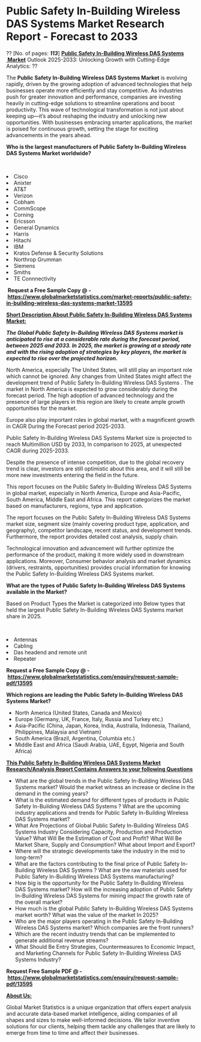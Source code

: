 <H1>Public Safety In-Building Wireless DAS Systems Market Research Report - Forecast to 2033</H1><p>?? [No. of pages:&nbsp;<strong><em>113</em></strong>]&nbsp;<strong><a href="https://www.globalmarketstatistics.com/market-reports/public-safety-in-building-wireless-das-systems-market-13595">Public Safety In-Building Wireless DAS Systems &nbsp;Market</a></strong>&nbsp;Outlook 2025-2033: Unlocking Growth with Cutting-Edge Analytics: ??</p><p>The <strong>Public Safety In-Building Wireless DAS Systems Market</strong> is evolving rapidly, driven by the growing adoption of advanced technologies that help businesses operate more efficiently and stay competitive. As industries push for greater innovation and performance, companies are investing heavily in cutting-edge solutions to streamline operations and boost productivity. This wave of technological transformation is not just about keeping up&mdash;it&rsquo;s about reshaping the industry and unlocking new opportunities. With businesses embracing smarter applications, the market is poised for continuous growth, setting the stage for exciting advancements in the years ahead.</p><p><strong>Who is the largest manufacturers of Public Safety In-Building Wireless DAS Systems Market worldwide?</strong></p><p>&nbsp;<li>Cisco<li> Anixter<li> AT&T<li> Verizon<li> Cobham<li> CommScope<li> Corning<li> Ericsson<li> General Dynamics<li> Harris<li> Hitachi<li> IBM<li> Kratos Defense & Security Solutions<li> Northrop Grumman<li> Siemens<li> Smiths<li> TE Connnectivity</p><p>&nbsp;<strong>Request a Free Sample Copy @ -&nbsp;<a href="https://www.globalmarketstatistics.com/market-reports/public-safety-in-building-wireless-das-systems-market-13595">https://www.globalmarketstatistics.com/market-reports/public-safety-in-building-wireless-das-systems-market-13595</a></strong></p><p><strong><u>Short Description About Public Safety In-Building Wireless DAS Systems Market:</u></strong></p><p><strong><em>The Global Public Safety In-Building Wireless DAS Systems market is anticipated to rise at a considerable rate during the forecast period, between 2025 and 2033. In 2025, the market is growing at a steady rate and with the rising adoption of strategies by key players, the market is expected to rise over the projected horizon.</em></strong></p><p>North America, especially The United States, will still play an important role which cannot be ignored. Any changes from United States might affect the development trend of Public Safety In-Building Wireless DAS Systems . The market in North America is expected to grow considerably during the forecast period. The high adoption of advanced technology and the presence of large players in this region are likely to create ample growth opportunities for the market.</p><p>Europe also play important roles in global market, with a magnificent growth in CAGR During the Forecast period 2025-2033.</p><p>Public Safety In-Building Wireless DAS Systems Market size is projected to reach Multimillion USD by 2033, In comparison to 2025, at unexpected CAGR during 2025-2033.</p><p>Despite the presence of intense competition, due to the global recovery trend is clear, investors are still optimistic about this area, and it will still be more new investments entering the field in the future.</p><p>This report focuses on the Public Safety In-Building Wireless DAS Systems in global market, especially in North America, Europe and Asia-Pacific, South America, Middle East and Africa. This report categorizes the market based on manufacturers, regions, type and application.</p><p>The report focuses on the Public Safety In-Building Wireless DAS Systems market size, segment size (mainly covering product type, application, and geography), competitor landscape, recent status, and development trends. Furthermore, the report provides detailed cost analysis, supply chain.</p><p>Technological innovation and advancement will further optimize the performance of the product, making it more widely used in downstream applications. Moreover, Consumer behavior analysis and market dynamics (drivers, restraints, opportunities) provides crucial information for knowing the Public Safety In-Building Wireless DAS Systems market.</p><p><strong>What are the types of Public Safety In-Building Wireless DAS Systems available in the Market?</strong></p><p>Based on Product Types the Market is categorized into Below types that held the largest Public Safety In-Building Wireless DAS Systems market share in 2025.</p><p>&nbsp;<li>Antennas<li> Cabling<li> Das headend and remote unit<li> Repeater&nbsp;</p><p><strong>Request a Free Sample Copy @ -&nbsp;<a href="https://www.globalmarketstatistics.com/enquiry/request-sample-pdf/13595">https://www.globalmarketstatistics.com/enquiry/request-sample-pdf/13595</a></strong></p><p><strong>Which regions are leading the Public Safety In-Building Wireless DAS Systems Market?</strong></p><ul><li>North America (United States, Canada and Mexico)</li><li>Europe (Germany, UK, France, Italy, Russia and Turkey etc.)</li><li>Asia-Pacific (China, Japan, Korea, India, Australia, Indonesia, Thailand, Philippines, Malaysia and Vietnam)</li><li>South America (Brazil, Argentina, Columbia etc.)</li><li>Middle East and Africa (Saudi Arabia, UAE, Egypt, Nigeria and South Africa)</li></ul><p><strong><u>This Public Safety In-Building Wireless DAS Systems Market Research/Analysis Report Contains Answers to your following Questions</u></strong></p><ul><li>What are the global trends in the Public Safety In-Building Wireless DAS Systems market? Would the market witness an increase or decline in the demand in the coming years?</li><li>What is the estimated demand for different types of products in Public Safety In-Building Wireless DAS Systems ? What are the upcoming industry applications and trends for Public Safety In-Building Wireless DAS Systems market?</li><li>What Are Projections of Global Public Safety In-Building Wireless DAS Systems Industry Considering Capacity, Production and Production Value? What Will Be the Estimation of Cost and Profit? What Will Be Market Share, Supply and Consumption? What about Import and Export?</li><li>Where will the strategic developments take the industry in the mid to long-term?</li><li>What are the factors contributing to the final price of Public Safety In-Building Wireless DAS Systems ? What are the raw materials used for Public Safety In-Building Wireless DAS Systems manufacturing?</li><li>How big is the opportunity for the Public Safety In-Building Wireless DAS Systems market? How will the increasing adoption of Public Safety In-Building Wireless DAS Systems for mining impact the growth rate of the overall market?</li><li>How much is the global Public Safety In-Building Wireless DAS Systems market worth? What was the value of the market In 2025?</li><li>Who are the major players operating in the Public Safety In-Building Wireless DAS Systems market? Which companies are the front runners?</li><li>Which are the recent industry trends that can be implemented to generate additional revenue streams?</li><li>What Should Be Entry Strategies, Countermeasures to Economic Impact, and Marketing Channels for Public Safety In-Building Wireless DAS Systems Industry?</li></ul><p><strong>Request Free Sample PDF @ -&nbsp;<a href="https://www.globalmarketstatistics.com/enquiry/request-sample-pdf/13595">https://www.globalmarketstatistics.com/enquiry/request-sample-pdf/13595</a></strong></p><p><strong><u>About Us:</u></strong></p><p>Global Market Statistics&nbsp;is a unique organization that offers expert analysis and accurate data-based market intelligence, aiding companies of all shapes and sizes to make well-informed decisions. We tailor inventive solutions for our clients, helping them tackle any challenges that are likely to emerge from time to time and affect their businesses.</p>
